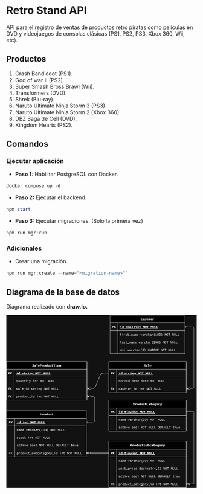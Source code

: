 # Retro Stand API

API para el registro de ventas de productos retro piratas como películas en DVD y videojuegos de consolas clásicas (PS1, PS2, PS3, Xbox 360, Wii, etc).

## Productos

1. Crash Bandicoot (PS1).
2. God of war II (PS2).
3. Super Smash Bross Brawl (Wii).
4. Transformers (DVD).
5. Shrek (Blu-ray).
6. Naruto Ultimate Ninja Storm 3 (PS3).
7. Naruto Ultimate Ninja Storm 2 (Xbox 360).
8. DBZ Saga de Cell (DVD).
9. Kingdom Hearts (PS2).

## Comandos

### Ejecutar aplicación

* **Paso 1:** Habilitar PostgreSQL con Docker.
```powershell
docker compose up -d
```

* **Paso 2:** Ejecutar el backend.
```powershell
npm start
```

* **Paso 3:** Ejecutar migraciones. (Solo la primera vez)
```powershell
npm run mgr:run
```

### Adicionales

* Crear una migración.
```powershell
npm run mgr:create --name="<migration-name>""
```


## Diagrama de la base de datos

Diagrama realizado con **draw.io.**

![Descripción de la imagen](/retro_stand_db.jpg "Leyenda de la imagen")
